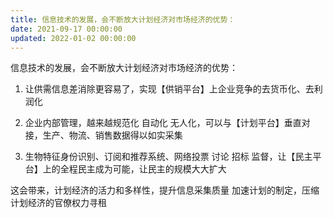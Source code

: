 ```yaml
---
title: 信息技术的发展，会不断放大计划经济对市场经济的优势：
date: 2021-09-17 00:00:00
updated: 2022-01-02 00:00:00
---
```


信息技术的发展，会不断放大计划经济对市场经济的优势：

1. 让供需信息差消除更容易了，实现【供销平台】上企业竞争的去货币化、去利润化

2. 企业内部管理，越来越规范化 自动化 无人化，可以与【计划平台】垂直对接，生产、物流、销售数据得以如实采集

3. 生物特征身份识别、订阅和推荐系统、网络投票 讨论 招标 监督，让【民主平台】上的全程民主成为可能，让民主的规模大大扩大

这会带来，计划经济的活力和多样性，提升信息采集质量 加速计划的制定，压缩计划经济的官僚权力寻租
